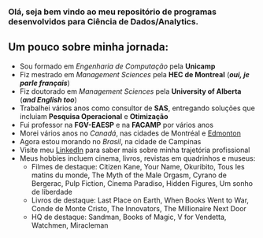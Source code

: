 <!--
**edgaracabral/edgaracabral** is a ✨ _special_ ✨ repository because its `README.md` (this file) appears on your GitHub profile.

Here are some ideas to get you started:

- 🔭 I’m currently working on ...
- 🌱 I’m currently learning ...
- 👯 I’m looking to collaborate on ...
- 🤔 I’m looking for help with ...
- 💬 Ask me about ...
- 📫 How to reach me: ...
- 😄 Pronouns: ...
- ⚡ Fun fact: ...
-->

### Olá, seja bem vindo ao meu repositório de programas desenvolvidos para Ciência de Dados/Analytics.
## Um pouco sobre minha jornada:
- Sou formado em *Engenharia de Computação* pela **Unicamp**
- Fiz mestrado em *Management Sciences* pela **HEC de Montreal** (***oui, je parle français***)
- Fiz doutorado em *Management Sciences* pela **University of Alberta** (***and English too***)
- Trabalhei vários anos como consultor de **SAS**, entregando soluções que incluiam **Pesquisa Operacional** e **Otimização**
- Fui professor na **FGV-EAESP** e na **FACAMP** por vários anos
- Morei vários anos no *Canadá*, nas cidades de Montréal e <a href="https://www.google.com/maps/place/Edmonton,+AB/@52.238036,-117.0304371,6.25z/data=!4m6!3m5!1s0x53a0224580deff23:0x411fa00c4af6155d!8m2!3d53.5460983!4d-113.4937266!16zL20vMG5saDc?entry=ttu" target="_blank">Edmonton</a>
- Agora estou morando no *Brasil*, na cidade de Campinas
- Visite meu  <a href="https://www.linkedin.com/in/edgaralbertocabral/" target="_blank">LinkedIn</a> para saber mais sobre minha trajetória profissional
- Meus hobbies incluem cinema, livros, revistas em quadrinhos e museus:
  - Filmes de destaque: Citizen Kane, Your Name, Okuribito, Tous les matins du monde, The Myth of the Male Orgasm, Cyrano de Bergerac, Pulp Fiction, Cinema Paradiso, Hidden Figures, Um sonho de liberdade
  - Livros de destaque: Last Place on Earth, When Books Went to War, Conde de Monte Cristo, The Innovators, The Millionaire Next Door
  - HQ de destaque: Sandman, Books of Magic, V for Vendetta, Watchmen, Miracleman

